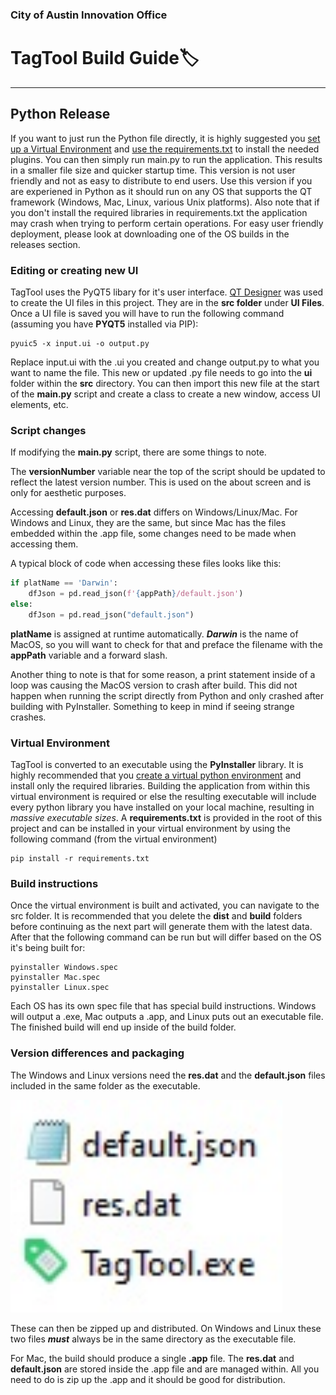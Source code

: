 ### City of Austin Innovation Office

# TagTool Build Guide🏷️

---

## Python Release

If you want to just run the Python file directly, it is highly suggested you [set up a Virtual Environment](https://python.land/virtual-environments/virtualenv) and [use the requirements.txt](https://note.nkmk.me/en/python-pip-install-requirements/) to install the needed plugins. You can then simply run main.py to run the application. This results in a smaller file size and quicker startup time. This version is not user friendly and not as easy to distribute to end users. Use this version if you are experiened in Python as it should run on any OS that supports the QT framework (Windows, Mac, Linux, various Unix platforms). Also note that if you don't install the required libraries in requirements.txt the application may crash when trying to perform certain operations. For easy user friendly deployment, please look at downloading one of the OS builds in the releases section.

### Editing or creating new UI

TagTool uses the PyQT5 libary for it's user interface. [QT Designer](https://build-system.fman.io/qt-designer-download) was used to create the UI files in this project. They are in the **src folder** under **UI Files**. Once a UI file is saved you will have to run the following command (assuming you have **PYQT5** installed via PIP):

```
pyuic5 -x input.ui -o output.py
```

Replace input.ui with the .ui you created and change output.py to what you want to name the file. This new or updated .py file needs to go into the **ui** folder within the **src** directory. You can then import this new file at the start of the **main.py** script and create a class to create a new window, access UI elements, etc.

### Script changes

If modifying the **main.py** script, there are some things to note.

The **versionNumber** variable near the top of the script should be updated to reflect the latest version number. This is used on the about screen and is only for aesthetic purposes. 

Accessing **default.json** or **res.dat** differs on Windows/Linux/Mac. For Windows and Linux, they are the same, but since Mac has the files embedded within the .app file, some changes need to be made when accessing them. 

A typical block of code when accessing these files looks like this:

```python
if platName == 'Darwin':
    dfJson = pd.read_json(f'{appPath}/default.json')
else:
    dfJson = pd.read_json("default.json")
```

**platName** is assigned at runtime automatically. ***Darwin*** is the name of MacOS, so you will want to check for that and preface the filename with the **appPath** variable and a forward slash.

Another thing to note is that for some reason, a print statement inside of a loop was causing the MacOS version to crash after build. This did not happen when running the script directly from Python and only crashed after building with PyInstaller. Something to keep in mind if seeing strange crashes. 

### Virtual Environment

TagTool is converted to an executable using the **PyInstaller** library. It is highly recommended that you [create a virtual python environment](https://python.land/virtual-environments/virtualenv) and install only the required libraries. Building the application from within this virtual environment is required or else the resulting executable will include every python library you have installed on your local machine, resulting in *massive executable sizes*. A **requirements.txt** is provided in the root of this project and can be installed in your virtual environment by using the following command (from the virtual environment)

```For Mac
pip install -r requirements.txt
```

### Build instructions

Once the virtual environment is built and activated, you can navigate to the src folder. It is recommended that you delete the **dist** and **build** folders before continuing as the next part will generate them with the latest data. After that the following command can be run but will differ based on the OS it's being built for:

```
pyinstaller Windows.spec
pyinstaller Mac.spec
pyinstaller Linux.spec
```

Each OS has its own spec file that has special build instructions. Windows will output a .exe, Mac outputs a .app, and Linux puts out an executable file. The finished build will end up inside of the build folder.

### Version differences and packaging

The Windows and Linux versions need the **res.dat** and the **default.json** files included in the same folder as the executable. 

<img title="" src="img\directory.jpg" alt="IMAGE" width="435">

These can then be zipped up and distributed. On Windows and Linux these two files ***must*** always be in the same directory as the executable file.

For Mac, the build should produce a single **.app** file. The **res.dat** and **default.json** are stored inside the .app file and are managed within. All you need to do is zip up the .app and it should be good for distribution.
